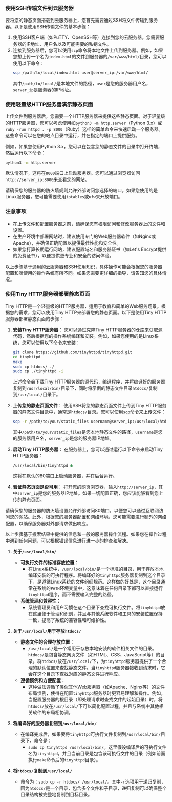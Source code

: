  ### 使用SSH传输文件到云服务器

要将您的静态页面搭载到云服务器上，您首先需要通过SSH将文件传输到服务器。以下是使用SSH传输文件的基本步骤：

1. 使用SSH客户端（如PuTTY、OpenSSH等）连接到您的云服务器。您需要服务器的IP地址、用户名以及可能需要的私钥文件。
2. 连接到服务器后，您可以使用`scp`命令将本地文件上传到服务器。例如，如果您想上传一个名为`index.html`的文件到服务器的`/var/www/html/`目录，您可以使用以下命令：
   ```bash
   scp /path/to/local/index.html user@server_ip:/var/www/html/
   ```
   其中`/path/to/local/`是本地文件的路径，`user`是您的服务器用户名，`server_ip`是服务器的IP地址。

### 使用轻量级HTTP服务器演示静态页面

上传文件到服务器后，您需要一个HTTP服务器来提供这些静态页面。对于轻量级的HTTP服务器，您可以考虑使用如`python3 -m http.server`（Python 3.x）或`ruby -run httpd . -p 8000`（Ruby）这样的简单命令来快速启动一个服务器。这些命令可以在您的站点目录中运行，并在指定的端口上提供服务。

例如，如果您使用Python 3.x，您可以在包含您的静态文件的目录中打开终端，然后运行以下命令：
```bash
python3 -m http.server
```
默认情况下，这将在`8000`端口上启动服务器。您可以通过浏览器访问`http://server_ip:8000`来查看您的网站。

请确保您的服务器的防火墙规则允许外部访问您选择的端口。如果您使用的是Linux服务器，您可能需要使用`iptables`或`ufw`来开放端口。

### 注意事项

- 在上传文件和配置服务器之前，请确保您有权限访问和修改服务器上的文件和设置。
- 在生产环境中部署网站时，建议使用专门的Web服务器软件（如Nginx或Apache），并确保正确配置以提供最佳性能和安全性。
- 如果您打算长期运行网站，建议配置域名和服务器证书（如Let's Encrypt提供的免费证书），以便提供更专业和安全的访问体验。

以上步骤基于通用的云服务器和SSH使用知识，具体操作可能会根据您的服务器配置和所使用的操作系统有所不同。如果您需要更详细的指导，请告知您的具体情况。


 ### 使用Tiny HTTP服务器部署静态页面

Tiny HTTP是一个轻量级的HTTP服务器，适用于教育和简单的Web服务场景。根据您的需求，您可以使用Tiny HTTP来部署您的静态页面。以下是使用Tiny HTTP服务器部署静态页面的步骤：

1. **安装Tiny HTTP服务器**：
   您可以通过克隆Tiny HTTP服务器的仓库来获取源代码，然后根据您的操作系统编译和安装。例如，如果您使用的是Linux系统，您可以使用以下命令来安装：
   ```bash
   git clone https://github.com/tinyhttpd/tinyhttpd.git
   cd tinyhttpd
   make
   sudo cp htdocs/ ./
   sudo cp ./tinyhttpd -i
   ```
   上述命令会下载Tiny HTTP服务器的源代码，编译程序，并将编译好的服务器复制到`/usr/local/bin/`目录下，同时将示例的静态文件目录`htdocs/`复制到`/usr/local/`目录下。

2. **上传您的静态页面文件**：
   使用SSH将您的静态页面文件上传到Tiny HTTP服务器的静态文件目录中，通常是`htdocs/`目录。您可以使用`scp`命令来上传文件：
   ```bash
   scp -r /path/to/your/static_files username@server_ip:/usr/local/htdocs/
   ```
   其中`/path/to/your/static_files`是您本地静态文件的路径，`username`是您的服务器用户名，`server_ip`是您的服务器IP地址。

3. **启动Tiny HTTP服务器**：
   在服务器上，您可以通过运行以下命令来启动Tiny HTTP服务器：
   ```bash
   /usr/local/bin/tinyhttpd &
   ```
   这将在默认的80端口上启动服务器，并在后台运行。

4. **验证静态页面是否可用**：
   打开您的网页浏览器，输入`http://server_ip`，其中`server_ip`是您的服务器IP地址。如果一切配置正确，您应该能够看到您上传的静态页面。

请确保您的服务器的防火墙设置允许外部访问80端口，以便您可以通过互联网访问您的网站。此外，根据您的服务器配置和网络环境，您可能需要进行额外的网络配置，以确保服务器对外部请求做出响应。

以上步骤基于搜索结果中提供的信息和一般的服务器操作流程。如果您在操作过程中遇到任何问题，可以根据错误信息进行进一步的排查和解决。


1. **关于`/usr/local/bin/`**
   - **可执行文件的标准存放位置**：
     - 在Linux系统中，`/usr/local/bin/`是一个标准的目录，用于存放本地编译安装的可执行程序。将编译好的`tinyhttpd`服务器复制到这个目录下，是遵循Linux系统的文件组织规范。这样做的好处是，这个目录通常在系统的`PATH`环境变量中，这意味着在任何目录下都可以直接运行`tinyhttpd`程序，而不需要输入完整的路径。
   - **系统管理和兼容性**：
     - 系统管理员和用户习惯在这个目录下查找可执行文件。将`tinyhttpd`放在这里便于管理和识别，并且与其他系统软件和工具的安装位置保持一致，提高了系统的兼容性和可维护性。
2. **关于`/usr/local/`用于存放`htdocs/`**
   - **静态文件的合理存放位置**：
     - `/usr/local/`是一个常用于存放本地安装的软件相关文件的目录。`htdocs/`是包含静态网页文件（如HTML、CSS、JavaScript等）的目录。将`htdocs/`放在`/usr/local/`下，为`tinyhttpd`服务器提供了一个合理的默认位置来查找静态文件。当`tinyhttpd`服务器接收到请求时，它会在这个目录下查找对应的静态文件进行响应。
   - **遵循惯例和方便配置**：
     - 这种做法遵循了类似其他Web服务器（如Apache、Nginx等）的文件布局惯例，使得在配置`tinyhttpd`服务器时更容易理解和操作。例如，当配置服务器的根目录（即处理请求时查找文件的起始目录）时，将`htdocs/`放在`/usr/local/`下可以简化配置过程，并且与系统中其他相关软件的布局相协调。


1. **将编译好的服务器复制到`/usr/local/bin/`**
   - 在编译完成后，如果要将`tinyhttpd`可执行文件复制到`/usr/local/bin/`目录下，命令是：
     - `sudo cp tinyhttpd /usr/local/bin/`。这里假设编译后的可执行文件名为`tinyhttpd`，并且当前目录是包含该可执行文件的目录（例如前面执行`make`命令后的`tinyhttpd`目录）。
2. **将`htdocs/`复制到`/usr/local/`**
   - 命令为：`sudo cp -r htdocs/ /usr/local/`。其中`-r`选项用于递归复制，因为`htdocs/`是一个目录，包含多个文件和子目录，递归复制可以确保整个目录结构被完整地复制到目标目录。